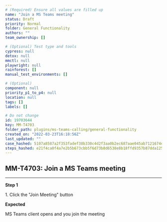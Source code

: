 ```yaml
---
# (Required) Ensure all values are filled up
name: "Join a MS Teams meeting"
status: Draft
priority: Normal
folder: General Functionality
authors: ""
team_ownership: []

# (Optional) Test type and tools
cypress: null
detox: null
mmctl: null
playwright: null
rainforest: []
manual_test_environments: []

# (Optional)
component: null
priority_p1_to_p4: null
location: null
tags: []
labels: []

# Do not change
id: 19703644
key: MM-T4703
folder_path: plugins/ms-teams-calling/general-functionality
created_on: "2022-03-23T16:18:56Z"
last_updated: ""
case_hashed: 5107a8587a2f353fadef38b330c4d2f3aa0b2ec687aae045ab7121674ee6f5986e22c2aa2400da5e8cf9e5b340bb9c51
steps_hashed: e21f4ca0f4a7e2b5b673cbb5f6d73b8d6538e8b18ffd9357b87dda125f305a14fbb8515bc66ffb813726aafe788d9b63
---
```


## MM-T4703: Join a MS Teams meeting

---

**Step 1**

1\. Click the "Join Meeting" button

**Expected**

MS Teams client opens and you join the meeting
